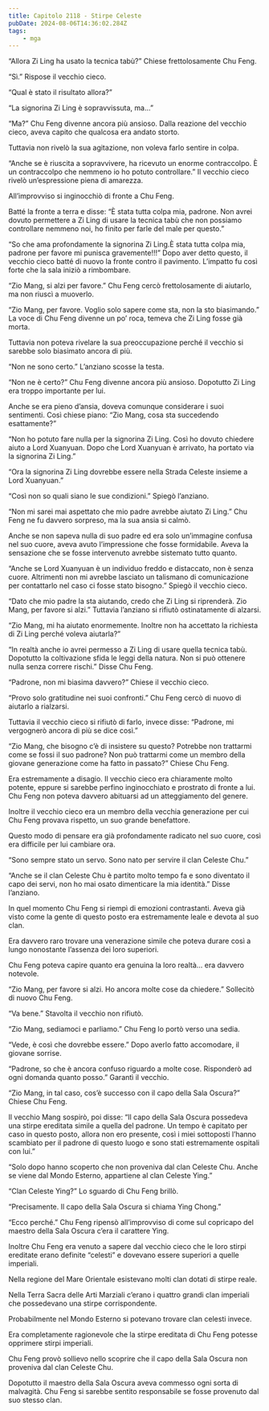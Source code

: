 ```yaml
---
title: Capitolo 2118 - Stirpe Celeste
pubDate: 2024-08-06T14:36:02.284Z
tags:
    - mga
---
```



“Allora Zi Ling ha usato la tecnica tabù?” Chiese frettolosamente Chu Feng.

“Sì.” Rispose il vecchio cieco.

“Qual è stato il risultato allora?”

“La signorina Zi Ling è sopravvissuta, ma…”

“Ma?” Chu Feng divenne ancora più ansioso. Dalla reazione del vecchio cieco, aveva capito che qualcosa era andato storto.

Tuttavia non rivelò la sua agitazione, non voleva farlo sentire in colpa.

“Anche se è riuscita a sopravvivere, ha ricevuto un enorme contraccolpo. È un contraccolpo che nemmeno io ho potuto controllare.” Il vecchio cieco rivelò un’espressione piena di amarezza.

All’improvviso si inginocchiò di fronte a Chu Feng.

Batté la fronte a terra e disse: “È stata tutta colpa mia, padrone. Non avrei dovuto permettere a Zi Ling di usare la tecnica tabù che non possiamo controllare nemmeno noi, ho finito per farle del male per questo.”

“So che ama profondamente la signorina Zi Ling.È stata tutta colpa mia, padrone per favore mi punisca gravemente!!!” Dopo aver detto questo, il vecchio cieco batté di nuovo la fronte contro il pavimento. L’impatto fu così forte che la sala iniziò a rimbombare.

“Zio Mang, si alzi per favore.” Chu Feng cercò frettolosamente di aiutarlo, ma non riuscì a muoverlo.

“Zio Mang, per favore. Voglio solo sapere come sta, non la sto biasimando.” La voce di Chu Feng divenne un po’ roca, temeva che Zi Ling fosse già morta.

Tuttavia non poteva rivelare la sua preoccupazione perché il vecchio si sarebbe solo biasimato ancora di più.

“Non ne sono certo.” L’anziano scosse la testa.

“Non ne è certo?” Chu Feng divenne ancora più ansioso. Dopotutto Zi Ling era troppo importante per lui.

Anche se era pieno d’ansia, doveva comunque considerare i suoi sentimenti. Così chiese piano: “Zio Mang, cosa sta succedendo esattamente?”

“Non ho potuto fare nulla per la signorina Zi Ling. Così ho dovuto chiedere aiuto a Lord Xuanyuan. Dopo che Lord Xuanyuan è arrivato, ha portato via la signorina Zi Ling.”

“Ora la signorina Zi Ling dovrebbe essere nella Strada Celeste insieme a Lord Xuanyuan.”

“Così non so quali siano le sue condizioni.” Spiegò l’anziano.

“Non mi sarei mai aspettato che mio padre avrebbe aiutato Zi Ling.” Chu Feng ne fu davvero sorpreso, ma la sua ansia si calmò.

Anche se non sapeva nulla di suo padre ed era solo un’immagine confusa nel suo cuore, aveva avuto l’impressione che fosse formidabile. Aveva la sensazione che se fosse intervenuto avrebbe sistemato tutto quanto.

“Anche se Lord Xuanyuan è un individuo freddo e distaccato, non è senza cuore. Altrimenti non mi avrebbe lasciato un talismano di comunicazione per contattarlo nel caso ci fosse stato bisogno.” Spiegò il vecchio cieco.

“Dato che mio padre la sta aiutando, credo che Zi Ling si riprenderà. Zio Mang, per favore si alzi.” Tuttavia l’anziano si rifiutò ostinatamente di alzarsi.

“Zio Mang, mi ha aiutato enormemente. Inoltre non ha accettato la richiesta di Zi Ling perché voleva aiutarla?”

“In realtà anche io avrei permesso a Zi Ling di usare quella tecnica tabù. Dopotutto la coltivazione sfida le leggi della natura. Non si può ottenere nulla senza correre rischi.” Disse Chu Feng.

“Padrone, non mi biasima davvero?” Chiese il vecchio cieco.

“Provo solo gratitudine nei suoi confronti.” Chu Feng cercò di nuovo di aiutarlo a rialzarsi.

Tuttavia il vecchio cieco si rifiutò di farlo, invece disse: “Padrone, mi vergognerò ancora di più se dice così.”

“Zio Mang, che bisogno c’è di insistere su questo? Potrebbe non trattarmi come se fossi il suo padrone? Non può trattarmi come un membro della giovane generazione come ha fatto in passato?” Chiese Chu Feng.

Era estremamente a disagio. Il vecchio cieco era chiaramente molto potente, eppure si sarebbe perfino inginocchiato e prostrato di fronte a lui. Chu Feng non poteva davvero abituarsi ad un atteggiamento del genere.

Inoltre il vecchio cieco era un membro della vecchia generazione per cui Chu Feng provava rispetto, un suo grande benefattore.

Questo modo di pensare era già profondamente radicato nel suo cuore, così era difficile per lui cambiare ora.

“Sono sempre stato un servo. Sono nato per servire il clan Celeste Chu.”

“Anche se il clan Celeste Chu è partito molto tempo fa e sono diventato il capo dei servi, non ho mai osato dimenticare la mia identità.” Disse l’anziano.

In quel momento Chu Feng si riempì di emozioni contrastanti. Aveva già visto come la gente di questo posto era estremamente leale e devota al suo clan.

Era davvero raro trovare una venerazione simile che poteva durare così a lungo nonostante l’assenza dei loro superiori.

Chu Feng poteva capire quanto era genuina la loro realtà… era davvero notevole.

“Zio Mang, per favore si alzi. Ho ancora molte cose da chiedere.” Sollecitò di nuovo Chu Feng.

“Va bene.” Stavolta il vecchio non rifiutò.

“Zio Mang, sediamoci e parliamo.” Chu Feng lo portò verso una sedia.

“Vede, è così che dovrebbe essere.” Dopo averlo fatto accomodare, il giovane sorrise.

“Padrone, so che è ancora confuso riguardo a molte cose. Risponderò ad ogni domanda quanto posso.” Garantì il vecchio.

“Zio Mang, in tal caso, cos’è successo con il capo della Sala Oscura?” Chiese Chu Feng.

Il vecchio Mang sospirò, poi disse: “Il capo della Sala Oscura possedeva una stirpe ereditata simile a quella del padrone. Un tempo è capitato per caso in questo posto, allora non ero presente, così i miei sottoposti l’hanno scambiato per il padrone di questo luogo e sono stati estremamente ospitali con lui.”

“Solo dopo hanno scoperto che non proveniva dal clan Celeste Chu. Anche se viene dal Mondo Esterno, appartiene al clan Celeste Ying.”

“Clan Celeste Ying?” Lo sguardo di Chu Feng brillò.

“Precisamente. Il capo della Sala Oscura si chiama Ying Chong.”

“Ecco perché.” Chu Feng ripensò all’improvviso di come sul copricapo del maestro della Sala Oscura c’era il carattere Ying.

Inoltre Chu Feng era venuto a sapere dal vecchio cieco che le loro stirpi ereditate erano definite “celesti” e dovevano essere superiori a quelle imperiali.

Nella regione del Mare Orientale esistevano molti clan dotati di stirpe reale.

Nella Terra Sacra delle Arti Marziali c’erano i quattro grandi clan imperiali che possedevano una stirpe corrispondente.

Probabilmente nel Mondo Esterno si potevano trovare clan celesti invece.

Era completamente ragionevole che la stirpe ereditata di Chu Feng potesse opprimere stirpi imperiali.

Chu Feng provò sollievo nello scoprire che il capo della Sala Oscura non proveniva dal clan Celeste Chu.

Dopotutto il maestro della Sala Oscura aveva commesso ogni sorta di malvagità. Chu Feng si sarebbe sentito responsabile se fosse provenuto dal suo stesso clan.


